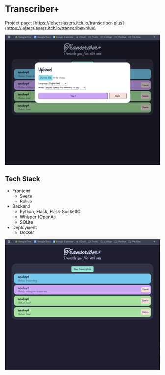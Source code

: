 # Transcriber+

Project page: [https://lelserslasers.itch.io/transcriber-plus](https://lelserslasers.itch.io/transcriber-plus)

![Showcase2](./showcase/2.png)

## Tech Stack
- Frontend
	- Svelte
	- Rollup
- Backend
	- Python, Flask, Flask-SocketIO
	- Whisper (OpenAI)
	- SQLite
- Deployment
	- Docker

![Showcase1](./showcase/1.png)
